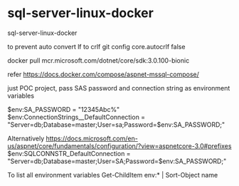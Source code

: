 # sql-server-linux-docker
sql-server-linux-docker

to prevent auto convert lf to crlf 
git config core.autocrlf false 

docker pull mcr.microsoft.com/dotnet/core/sdk:3.0.100-bionic

refer
https://docs.docker.com/compose/aspnet-mssql-compose/

just POC project, pass SAS password and connection string as environment variables

$env:SA_PASSWORD = "12345Abc%"
$env:ConnectionStrings__DefaultConnection = "Server=db;Database=master;User=sa;Password=$env:SA_PASSWORD;"

Alternatively
https://docs.microsoft.com/en-us/aspnet/core/fundamentals/configuration/?view=aspnetcore-3.0#prefixes
$env:SQLCONNSTR_DefaultConnection = "Server=db;Database=master;User=SA;Password=$env:SA_PASSWORD;"


To list all environment variables
Get-ChildItem env:* | Sort-Object name
